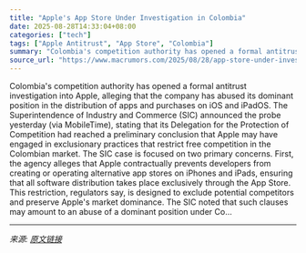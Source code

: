```yaml
---
title: "Apple's App Store Under Investigation in Colombia"
date: 2025-08-28T14:33:04+08:00
categories: ["tech"]
tags: ["Apple Antitrust", "App Store", "Colombia"]
summary: "Colombia's competition authority has opened a formal antitrust investigation into Apple, alleging that the company has abused its dominant position in the distribution of apps and purchases on iOS and"
source_url: "https://www.macrumors.com/2025/08/28/app-store-under-investigation-in-colombia/"
---
```


Colombia's competition authority has opened a formal antitrust investigation into Apple, alleging that the company has abused its dominant position in the distribution of apps and purchases on iOS and iPadOS. The Superintendence of Industry and Commerce (SIC) announced the probe yesterday (via MobileTime), stating that its Delegation for the Protection of Competition had reached a preliminary conclusion that Apple may have engaged in exclusionary practices that restrict free competition in the Colombian market. The SIC case is focused on two primary concerns. First, the agency alleges that Apple contractually prevents developers from creating or operating alternative app stores on iPhones and iPads, ensuring that all software distribution takes place exclusively through the App Store. This restriction, regulators say, is designed to exclude potential competitors and preserve Apple's market dominance. The SIC noted that such clauses may amount to an abuse of a dominant position under Co...

---

*来源: [原文链接](https://www.macrumors.com/2025/08/28/app-store-under-investigation-in-colombia/)*

